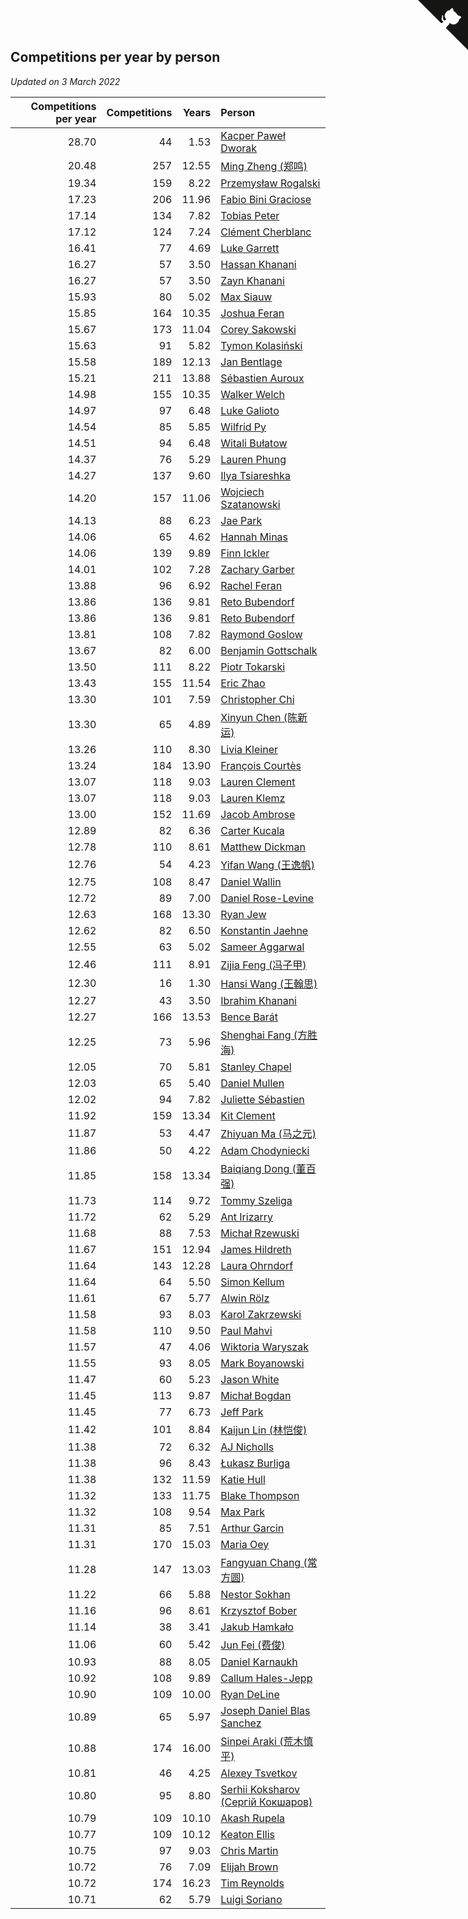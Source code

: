 ## Competitions per year by person

*Updated on  3 March 2022*

| Competitions per year | Competitions | Years | Person |
| ---: | ---: | ---: | :--- |
| 28.70 | 44 | 1.53 | [Kacper Paweł Dworak](https://www.worldcubeassociation.org/persons/2020DWOR01) |
| 20.48 | 257 | 12.55 | [Ming Zheng (郑鸣)](https://www.worldcubeassociation.org/persons/2009ZHEN11) |
| 19.34 | 159 | 8.22 | [Przemysław Rogalski](https://www.worldcubeassociation.org/persons/2013ROGA02) |
| 17.23 | 206 | 11.96 | [Fabio Bini Graciose](https://www.worldcubeassociation.org/persons/2010GRAC02) |
| 17.14 | 134 | 7.82 | [Tobias Peter](https://www.worldcubeassociation.org/persons/2014PETE03) |
| 17.12 | 124 | 7.24 | [Clément Cherblanc](https://www.worldcubeassociation.org/persons/2014CHER05) |
| 16.41 | 77 | 4.69 | [Luke Garrett](https://www.worldcubeassociation.org/persons/2017GARR05) |
| 16.27 | 57 | 3.50 | [Hassan Khanani](https://www.worldcubeassociation.org/persons/2018KHAN26) |
| 16.27 | 57 | 3.50 | [Zayn Khanani](https://www.worldcubeassociation.org/persons/2018KHAN28) |
| 15.93 | 80 | 5.02 | [Max Siauw](https://www.worldcubeassociation.org/persons/2017SIAU02) |
| 15.85 | 164 | 10.35 | [Joshua Feran](https://www.worldcubeassociation.org/persons/2011FERA01) |
| 15.67 | 173 | 11.04 | [Corey Sakowski](https://www.worldcubeassociation.org/persons/2011SAKO01) |
| 15.63 | 91 | 5.82 | [Tymon Kolasiński](https://www.worldcubeassociation.org/persons/2016KOLA02) |
| 15.58 | 189 | 12.13 | [Jan Bentlage](https://www.worldcubeassociation.org/persons/2010BENT01) |
| 15.21 | 211 | 13.88 | [Sébastien Auroux](https://www.worldcubeassociation.org/persons/2008AURO01) |
| 14.98 | 155 | 10.35 | [Walker Welch](https://www.worldcubeassociation.org/persons/2011WELC01) |
| 14.97 | 97 | 6.48 | [Luke Galioto](https://www.worldcubeassociation.org/persons/2015GALI02) |
| 14.54 | 85 | 5.85 | [Wilfrid Py](https://www.worldcubeassociation.org/persons/2016PYWI01) |
| 14.51 | 94 | 6.48 | [Witali Bułatow](https://www.worldcubeassociation.org/persons/2015BUAT01) |
| 14.37 | 76 | 5.29 | [Lauren Phung](https://www.worldcubeassociation.org/persons/2016PHUN02) |
| 14.27 | 137 | 9.60 | [Ilya Tsiareshka](https://www.worldcubeassociation.org/persons/2012TERE01) |
| 14.20 | 157 | 11.06 | [Wojciech Szatanowski](https://www.worldcubeassociation.org/persons/2011SZAT01) |
| 14.13 | 88 | 6.23 | [Jae Park](https://www.worldcubeassociation.org/persons/2015PARK24) |
| 14.06 | 65 | 4.62 | [Hannah Minas](https://www.worldcubeassociation.org/persons/2017MINA04) |
| 14.06 | 139 | 9.89 | [Finn Ickler](https://www.worldcubeassociation.org/persons/2012ICKL01) |
| 14.01 | 102 | 7.28 | [Zachary Garber](https://www.worldcubeassociation.org/persons/2014GARB01) |
| 13.88 | 96 | 6.92 | [Rachel Feran](https://www.worldcubeassociation.org/persons/2015FERA01) |
| 13.86 | 136 | 9.81 | [Reto Bubendorf](https://www.worldcubeassociation.org/persons/2012BUBE01) |
| 13.86 | 136 | 9.81 | [Reto Bubendorf](https://www.worldcubeassociation.org/persons/2012BUBE01) |
| 13.81 | 108 | 7.82 | [Raymond Goslow](https://www.worldcubeassociation.org/persons/2014GOSL01) |
| 13.67 | 82 | 6.00 | [Benjamin Gottschalk](https://www.worldcubeassociation.org/persons/2016GOTT01) |
| 13.50 | 111 | 8.22 | [Piotr Tokarski](https://www.worldcubeassociation.org/persons/2013TOKA01) |
| 13.43 | 155 | 11.54 | [Eric Zhao](https://www.worldcubeassociation.org/persons/2010ZHAO19) |
| 13.30 | 101 | 7.59 | [Christopher Chi](https://www.worldcubeassociation.org/persons/2014CHIC01) |
| 13.30 | 65 | 4.89 | [Xinyun Chen (陈新运)](https://www.worldcubeassociation.org/persons/2017CHEN36) |
| 13.26 | 110 | 8.30 | [Livia Kleiner](https://www.worldcubeassociation.org/persons/2013KLEI03) |
| 13.24 | 184 | 13.90 | [François Courtès](https://www.worldcubeassociation.org/persons/2008COUR01) |
| 13.07 | 118 | 9.03 | [Lauren Clement](https://www.worldcubeassociation.org/persons/2013KLEM01) |
| 13.07 | 118 | 9.03 | [Lauren Klemz](https://www.worldcubeassociation.org/persons/2013KLEM01) |
| 13.00 | 152 | 11.69 | [Jacob Ambrose](https://www.worldcubeassociation.org/persons/2010AMBR01) |
| 12.89 | 82 | 6.36 | [Carter Kucala](https://www.worldcubeassociation.org/persons/2015KUCA01) |
| 12.78 | 110 | 8.61 | [Matthew Dickman](https://www.worldcubeassociation.org/persons/2013DICK01) |
| 12.76 | 54 | 4.23 | [Yifan Wang (王逸帆)](https://www.worldcubeassociation.org/persons/2017WANY29) |
| 12.75 | 108 | 8.47 | [Daniel Wallin](https://www.worldcubeassociation.org/persons/2013WALL03) |
| 12.72 | 89 | 7.00 | [Daniel Rose-Levine](https://www.worldcubeassociation.org/persons/2015ROSE01) |
| 12.63 | 168 | 13.30 | [Ryan Jew](https://www.worldcubeassociation.org/persons/2008JEWR01) |
| 12.62 | 82 | 6.50 | [Konstantin Jaehne](https://www.worldcubeassociation.org/persons/2015JAEH01) |
| 12.55 | 63 | 5.02 | [Sameer Aggarwal](https://www.worldcubeassociation.org/persons/2017AGGA01) |
| 12.46 | 111 | 8.91 | [Zijia Feng (冯子甲)](https://www.worldcubeassociation.org/persons/2013FENG02) |
| 12.30 | 16 | 1.30 | [Hansi Wang (王翰思)](https://www.worldcubeassociation.org/persons/2020WANG19) |
| 12.27 | 43 | 3.50 | [Ibrahim Khanani](https://www.worldcubeassociation.org/persons/2018KHAN27) |
| 12.27 | 166 | 13.53 | [Bence Barát](https://www.worldcubeassociation.org/persons/2008BARA01) |
| 12.25 | 73 | 5.96 | [Shenghai Fang (方胜海)](https://www.worldcubeassociation.org/persons/2016FANG01) |
| 12.05 | 70 | 5.81 | [Stanley Chapel](https://www.worldcubeassociation.org/persons/2016CHAP04) |
| 12.03 | 65 | 5.40 | [Daniel Mullen](https://www.worldcubeassociation.org/persons/2016MULL04) |
| 12.02 | 94 | 7.82 | [Juliette Sébastien](https://www.worldcubeassociation.org/persons/2014SEBA01) |
| 11.92 | 159 | 13.34 | [Kit Clement](https://www.worldcubeassociation.org/persons/2008CLEM01) |
| 11.87 | 53 | 4.47 | [Zhiyuan Ma (马之元)](https://www.worldcubeassociation.org/persons/2017MAZH04) |
| 11.86 | 50 | 4.22 | [Adam Chodyniecki](https://www.worldcubeassociation.org/persons/2017CHOD02) |
| 11.85 | 158 | 13.34 | [Baiqiang Dong (董百强)](https://www.worldcubeassociation.org/persons/2008DONG06) |
| 11.73 | 114 | 9.72 | [Tommy Szeliga](https://www.worldcubeassociation.org/persons/2012SZEL01) |
| 11.72 | 62 | 5.29 | [Ant Irizarry](https://www.worldcubeassociation.org/persons/2016IRIZ02) |
| 11.68 | 88 | 7.53 | [Michał Rzewuski](https://www.worldcubeassociation.org/persons/2014RZEW01) |
| 11.67 | 151 | 12.94 | [James Hildreth](https://www.worldcubeassociation.org/persons/2009HILD01) |
| 11.64 | 143 | 12.28 | [Laura Ohrndorf](https://www.worldcubeassociation.org/persons/2009OHRN01) |
| 11.64 | 64 | 5.50 | [Simon Kellum](https://www.worldcubeassociation.org/persons/2016KELL12) |
| 11.61 | 67 | 5.77 | [Alwin Rölz](https://www.worldcubeassociation.org/persons/2016ROLZ01) |
| 11.58 | 93 | 8.03 | [Karol Zakrzewski](https://www.worldcubeassociation.org/persons/2014ZAKR01) |
| 11.58 | 110 | 9.50 | [Paul Mahvi](https://www.worldcubeassociation.org/persons/2012MAHV01) |
| 11.57 | 47 | 4.06 | [Wiktoria Waryszak](https://www.worldcubeassociation.org/persons/2018WARY01) |
| 11.55 | 93 | 8.05 | [Mark Boyanowski](https://www.worldcubeassociation.org/persons/2014BOYA01) |
| 11.47 | 60 | 5.23 | [Jason White](https://www.worldcubeassociation.org/persons/2016WHIT16) |
| 11.45 | 113 | 9.87 | [Michał Bogdan](https://www.worldcubeassociation.org/persons/2012BOGD01) |
| 11.45 | 77 | 6.73 | [Jeff Park](https://www.worldcubeassociation.org/persons/2015PARK08) |
| 11.42 | 101 | 8.84 | [Kaijun Lin (林恺俊)](https://www.worldcubeassociation.org/persons/2013LINK01) |
| 11.38 | 72 | 6.32 | [AJ Nicholls](https://www.worldcubeassociation.org/persons/2015NICH04) |
| 11.38 | 96 | 8.43 | [Łukasz Burliga](https://www.worldcubeassociation.org/persons/2013BURL01) |
| 11.38 | 132 | 11.59 | [Katie Hull](https://www.worldcubeassociation.org/persons/2010HULL01) |
| 11.32 | 133 | 11.75 | [Blake Thompson](https://www.worldcubeassociation.org/persons/2010THOM03) |
| 11.32 | 108 | 9.54 | [Max Park](https://www.worldcubeassociation.org/persons/2012PARK03) |
| 11.31 | 85 | 7.51 | [Arthur Garcin](https://www.worldcubeassociation.org/persons/2014GARC27) |
| 11.31 | 170 | 15.03 | [Maria Oey](https://www.worldcubeassociation.org/persons/2007OEYM01) |
| 11.28 | 147 | 13.03 | [Fangyuan Chang (常方圆)](https://www.worldcubeassociation.org/persons/2009CHAN04) |
| 11.22 | 66 | 5.88 | [Nestor Sokhan](https://www.worldcubeassociation.org/persons/2016SOKH01) |
| 11.16 | 96 | 8.61 | [Krzysztof Bober](https://www.worldcubeassociation.org/persons/2013BOBE01) |
| 11.14 | 38 | 3.41 | [Jakub Hamkało](https://www.worldcubeassociation.org/persons/2018HAMK01) |
| 11.06 | 60 | 5.42 | [Jun Fei (费俊)](https://www.worldcubeassociation.org/persons/2016FEIJ02) |
| 10.93 | 88 | 8.05 | [Daniel Karnaukh](https://www.worldcubeassociation.org/persons/2014KARN02) |
| 10.92 | 108 | 9.89 | [Callum Hales-Jepp](https://www.worldcubeassociation.org/persons/2012HALE01) |
| 10.90 | 109 | 10.00 | [Ryan DeLine](https://www.worldcubeassociation.org/persons/2012DELI01) |
| 10.89 | 65 | 5.97 | [Joseph Daniel Blas Sanchez](https://www.worldcubeassociation.org/persons/2016SANC08) |
| 10.88 | 174 | 16.00 | [Sinpei Araki (荒木慎平)](https://www.worldcubeassociation.org/persons/2006ARAK01) |
| 10.81 | 46 | 4.25 | [Alexey Tsvetkov](https://www.worldcubeassociation.org/persons/2017TSVE02) |
| 10.80 | 95 | 8.80 | [Serhii Koksharov (Сергій Кокшаров)](https://www.worldcubeassociation.org/persons/2013KOKS01) |
| 10.79 | 109 | 10.10 | [Akash Rupela](https://www.worldcubeassociation.org/persons/2012RUPE01) |
| 10.77 | 109 | 10.12 | [Keaton Ellis](https://www.worldcubeassociation.org/persons/2012ELLI01) |
| 10.75 | 97 | 9.03 | [Chris Martin](https://www.worldcubeassociation.org/persons/2013MART03) |
| 10.72 | 76 | 7.09 | [Elijah Brown](https://www.worldcubeassociation.org/persons/2015BROW03) |
| 10.72 | 174 | 16.23 | [Tim Reynolds](https://www.worldcubeassociation.org/persons/2005REYN01) |
| 10.71 | 62 | 5.79 | [Luigi Soriano](https://www.worldcubeassociation.org/persons/2016SORI04) |


<a href="https://github.com/jonatanklosko/wca_statistics" class="github-corner" aria-label="View source on Github"><svg width="80" height="80" viewBox="0 0 250 250" style="fill:#151513; color:#fff; position: absolute; top: 0; border: 0; right: 0;" aria-hidden="true"><path d="M0,0 L115,115 L130,115 L142,142 L250,250 L250,0 Z"></path><path d="M128.3,109.0 C113.8,99.7 119.0,89.6 119.0,89.6 C122.0,82.7 120.5,78.6 120.5,78.6 C119.2,72.0 123.4,76.3 123.4,76.3 C127.3,80.9 125.5,87.3 125.5,87.3 C122.9,97.6 130.6,101.9 134.4,103.2" fill="currentColor" style="transform-origin: 130px 106px;" class="octo-arm"></path><path d="M115.0,115.0 C114.9,115.1 118.7,116.5 119.8,115.4 L133.7,101.6 C136.9,99.2 139.9,98.4 142.2,98.6 C133.8,88.0 127.5,74.4 143.8,58.0 C148.5,53.4 154.0,51.2 159.7,51.0 C160.3,49.4 163.2,43.6 171.4,40.1 C171.4,40.1 176.1,42.5 178.8,56.2 C183.1,58.6 187.2,61.8 190.9,65.4 C194.5,69.0 197.7,73.2 200.1,77.6 C213.8,80.2 216.3,84.9 216.3,84.9 C212.7,93.1 206.9,96.0 205.4,96.6 C205.1,102.4 203.0,107.8 198.3,112.5 C181.9,128.9 168.3,122.5 157.7,114.1 C157.9,116.9 156.7,120.9 152.7,124.9 L141.0,136.5 C139.8,137.7 141.6,141.9 141.8,141.8 Z" fill="currentColor" class="octo-body"></path></svg></a><style>.github-corner:hover .octo-arm{animation:octocat-wave 560ms ease-in-out}@keyframes octocat-wave{0%,100%{transform:rotate(0)}20%,60%{transform:rotate(-25deg)}40%,80%{transform:rotate(10deg)}}@media (max-width:500px){.github-corner:hover .octo-arm{animation:none}.github-corner .octo-arm{animation:octocat-wave 560ms ease-in-out}}</style>
